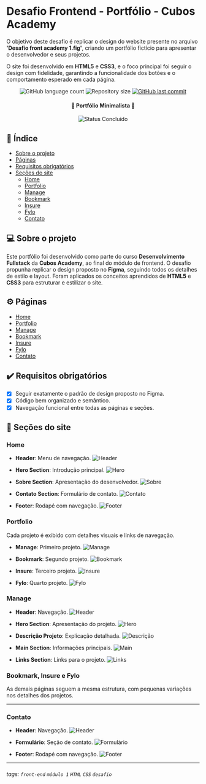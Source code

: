 
# Desafio Frontend - Portfólio - Cubos Academy

O objetivo deste desafio é replicar o design do website presente no arquivo **'Desafio front academy 1.fig'**, criando um portfólio fictício para apresentar o desenvolvedor e seus projetos.

O site foi desenvolvido em **HTML5** e **CSS3**, e o foco principal foi seguir o design com fidelidade, garantindo a funcionalidade dos botões e o comportamento esperado em cada página.

<p align="center">
  <img alt="GitHub language count" src="https://img.shields.io/github/languages/count/joaowatanabe/desafio-frontend-01?color=%2304D361">

  <img alt="Repository size" src="https://img.shields.io/github/repo-size/joaowatanabe/desafio-frontend-01">
  
  <a href="https://github.com/joaowatanabe/desafio-frontend-01/commits/main">
    <img alt="GitHub last commit" src="https://img.shields.io/github/last-commit/joaowatanabe/desafio-frontend-01">
  </a>
  
</p>
<h4 align="center"> 
	🚧 Portfólio Minimalista 🚧
</h4>

<p align="center">
	<!-- <img alt="Status Em Desenvolvimento" src="https://img.shields.io/badge/STATUS-EM%20DESENVOLVIMENTO-green"> -->
    <img alt="Status Concluído" src="https://img.shields.io/badge/STATUS-CONCLU%C3%8DDO-brightgreen">
</p>

## 📖 Índice

- [Sobre o projeto](#-sobre-o-projeto)
- [Páginas](#-páginas)
- [Requisitos obrigatórios](#-requisitos-obrigatórios)
- [Seções do site](#-seções-do-site)
  - [Home](#home)
  - [Portfolio](#portfolio)
  - [Manage](#manage)
  - [Bookmark](#bookmark)
  - [Insure](#insure)
  - [Fylo](#fylo)
  - [Contato](#contato)

## 💻 Sobre o projeto

Este portfólio foi desenvolvido como parte do curso **Desenvolvimento Fullstack** da **Cubos Academy**, ao final do módulo de frontend. O desafio propunha replicar o design proposto no **Figma**, seguindo todos os detalhes de estilo e layout. Foram aplicados os conceitos aprendidos de **HTML5** e **CSS3** para estruturar e estilizar o site.

## ⚙️ Páginas

- [Home](#home)
- [Portfolio](#portfolio)
- [Manage](#manage)
- [Bookmark](#bookmark)
- [Insure](#insure)
- [Fylo](#fylo)
- [Contato](#contato)

## ✔️ Requisitos obrigatórios

- [x] Seguir exatamente o padrão de design proposto no Figma.
- [x] Código bem organizado e semântico.
- [x] Navegação funcional entre todas as páginas e seções.

## 🧩 Seções do site

### Home

- **Header**: Menu de navegação.
  ![Header](https://i.imgur.com/Vwj9U0y.png)

- **Hero Section**: Introdução principal.
  ![Hero](https://i.imgur.com/tjYO6R6.png)

- **Sobre Section**: Apresentação do desenvolvedor.
  ![Sobre](https://i.imgur.com/KHPaEWW.png)

- **Contato Section**: Formulário de contato.
  ![Contato](https://i.imgur.com/e88URFi.png)

- **Footer**: Rodapé com navegação.
  ![Footer](https://i.imgur.com/P06m37L.png)

### Portfolio

Cada projeto é exibido com detalhes visuais e links de navegação.

- **Manage**: Primeiro projeto.
  ![Manage](https://i.imgur.com/jHweGIb.png)

- **Bookmark**: Segundo projeto.
  ![Bookmark](https://i.imgur.com/uTpctrq.png)

- **Insure**: Terceiro projeto.
  ![Insure](https://i.imgur.com/BsAWB7m.png)

- **Fylo**: Quarto projeto.
  ![Fylo](https://i.imgur.com/W9s2afk.png)

### Manage

- **Header**: Navegação.
  ![Header](https://i.imgur.com/1pDIzMz.png)

- **Hero Section**: Apresentação do projeto.
  ![Hero](https://i.imgur.com/JYY2lNG.png)

- **Descrição Projeto**: Explicação detalhada.
  ![Descrição](https://i.imgur.com/uEgRim6.png)

- **Main Section**: Informações principais.
  ![Main](https://i.imgur.com/O1JyZtK.png)

- **Links Section**: Links para o projeto.
  ![Links](https://i.imgur.com/zGJMDOE.png)

### Bookmark, Insure e Fylo

As demais páginas seguem a mesma estrutura, com pequenas variações nos detalhes dos projetos.

---

### Contato

- **Header**: Navegação.
  ![Header](https://i.imgur.com/ubDorki.png)

- **Formulário**: Seção de contato.
  ![Formulário](https://i.imgur.com/4GLs5Iw.png)

- **Footer**: Rodapé com navegação.
  ![Footer](https://i.imgur.com/P06m37L.png)

---

###### tags: `front-end` `módulo 1` `HTML` `CSS` `desafio`
